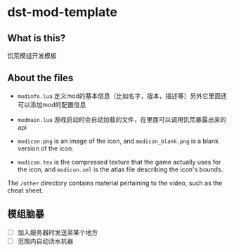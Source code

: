# dst-mod-template

## What is this?
饥荒模组开发模板

## About the files
- `modinfo.lua` 定义mod的基本信息（比如名字，版本，描述等）另外它里面还可以添加mod的配置信息
- `modmain.lua` 游戏启动时会自动加载的文件，在里面可以调用饥荒暴露出来的api

- `modicon.png` is an image of the icon, and `modicon_blank.png` is a blank version of the icon.
- `modicon.tex` is the compressed texture that the game actually uses for the icon, and `modicon.xml` is the atlas file describing the icon's bounds.

The `/other` directory contains material pertaining to the video, such as the cheat sheet. 

## 模组脑暴
- [ ] 加入服务器时发送至某个地方
- [ ] 范围内自动浇水机器